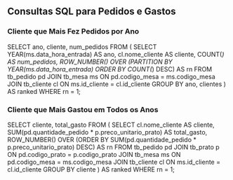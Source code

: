 ## Consultas SQL para Pedidos e Gastos
### Cliente que Mais Fez Pedidos por Ano

SELECT ano, cliente, num_pedidos
FROM (
  SELECT 
    YEAR(ms.data_hora_entrada) AS ano, 
    cl.nome_cliente AS cliente, 
    COUNT(*) AS num_pedidos,
    ROW_NUMBER() OVER (PARTITION BY YEAR(ms.data_hora_entrada) ORDER BY COUNT(*) DESC) AS rn
  FROM tb_pedido pd
  JOIN tb_mesa ms ON pd.codigo_mesa = ms.codigo_mesa
  JOIN tb_cliente cl ON ms.id_cliente = cl.id_cliente
  GROUP BY ano, clientes
) AS ranked
WHERE rn = 1;

 

### Cliente que Mais Gastou em Todos os Anos

SELECT cliente, total_gasto
FROM (
  SELECT 
    cl.nome_cliente AS cliente, 
    SUM(pd.quantidade_pedido * p.preco_unitario_prato) AS total_gasto,
    ROW_NUMBER() OVER (ORDER BY SUM(pd.quantidade_pedido * p.preco_unitario_prato) DESC) AS rn
  FROM tb_pedido pd
  JOIN tb_prato p ON pd.codigo_prato = p.codigo_prato
  JOIN tb_mesa ms ON pd.codigo_mesa = ms.codigo_mesa
  JOIN tb_cliente cl ON ms.id_cliente = cl.id_cliente
  GROUP BY cliente
) AS ranked
WHERE rn = 1;